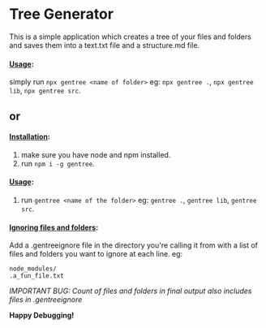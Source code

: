 # Tree Generator

This is a simple application which creates a tree of your files and folders and saves them into a text.txt file and a structure.md file.

#### <u>Usage</u>:

simply run `npx gentree <name of folder>`
eg: `npx gentree .`, `npx gentree lib`, `npx gentree src`.


## or

#### <u>Installation</u>:
1. make sure you have node and npm installed.
1. run `npm i -g gentree`.

#### <u>Usage</u>:
1. run `gentree <name of the folder>`
eg: `gentree .`, `gentree lib`, `gentree src`.

#### <u>Ignoring files and folders</u>:
Add a .gentreeignore file in the directory you're calling it from with a list of files and folders you want to ignore at each line.
eg:
```
node_modules/
.a_fun_file.txt
```

*IMPORTANT BUG: Count of files and folders in final output also includes files in .gentreeignore*

**Happy Debugging!**